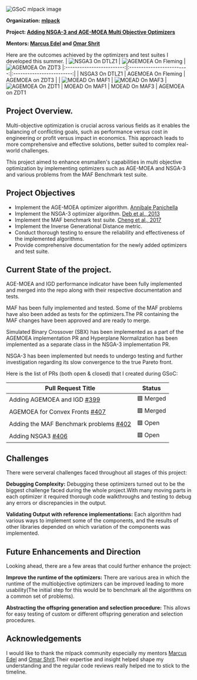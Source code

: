 ![GSoC mlpack image](src/gsoc-mlpack.png)

**Organization: [mlpack](https://github.com/mlpack)**

**Project: [Adding NSGA-3 and AGE-MOEA Multi Objective Optimizers](https://summerofcode.withgoogle.com/programs/2024/projects/CIHE5bCy)**

**Mentors: [Marcus Edel](https://github.com/zoq) and [Omar Shrit](https://github.com/shrit)**


Here are the outcomes achieved by the optimizers and test suites I developed this summer.
| ![NSGA3 On DTLZ1](src/dtlz1.png) | ![AGEMOEA On Fleming](src/fleming.png) | ![AGEMOEA On ZDT3](src/ZDT3.png) 
|:-------------------------:|:-------------------------:|:-------------------------:|
| NSGA3 On DTLZ1 | AGEMOEA On Fleming | AGEMOEA on ZDT3 |
| ![MOEAD On MAF1](src/MAF1.png) | ![MOEAD On MAF3](src/MAF3.png) | ![AGEMOEA On ZDT1](src/ZDT.png)
| MOEAD On MAF1 | MOEAD On MAF3 | AGEMOEA on ZDT1

## Project Overview.

Multi-objective optimization is crucial across various fields as it enables the balancing of conflicting goals, such as performance versus cost in engineering or profit versus impact in economics. This approach leads to more comprehensive and effective solutions, better suited to complex real-world challenges.


This project aimed to enhance ensmallen's capabilities in multi objective optimization by implementing optimizers such as AGE-MOEA and NSGA-3 and various problems from the MAF Benchmark test suite. 

## Project Objectives

- Implement the AGE-MOEA optimizer algorithm. [Annibale Panichella](https://doi.org/10.1145/3321707.3321839)
- Implement the NSGA-3 optimizer algorithm. [Deb et al., 2013](https://www.egr.msu.edu/~kdeb/papers/k2012009.pdf)
- Implement the MAF benchmark test suite. [Cheng et al., 2017](https://www.researchgate.net/publication/315446832_A_benchmark_test_suite_for_evolutionary_many-objective_optimization)
- Implement the Inverse Generational Distance metric.
- Conduct thorough testing to ensure the reliability and effectiveness of the implemented algorithms.
- Provide comprehensive documentation for the newly added optimizers and test suite.

## Current State of the project.

AGE-MOEA and IGD performance indicator have been fully implemented and merged into the repo along with their respective documentation and tests.

MAF has been fully implemented and tested. Some of the MAF problems have also been added as tests for the optimizers.The PR containing the MAF changes have been approved and are ready to merge.

Simulated Binary Crossover (SBX) has been implemented as a part of the AGEMOEA implementation PR and Hyperplane Normalization has been implemented as a separate class in the NSGA-3 implementation PR.

NSGA-3 has been implemented but needs to undergo testing and further investigation regarding its slow convergence to the true Pareto front.

Here is the list of PRs (both open & closed) that I created during GSoC:

|Pull Request Title|Status|
|---|---|
| Adding AGEMOEA and IGD [#399](https://github.com/mlpack/ensmallen/pull/399)|:purple_square: Merged|
| AGEMOEA for Convex Fronts [#407](https://github.com/mlpack/ensmallen/pull/407)|:purple_square: Merged|
| Adding the MAF Benchmark problems [#402](https://github.com/mlpack/ensmallen/pull/402)|:purple_square: Open|
| Adding NSGA3 [#406](https://github.com/mlpack/ensmallen/pull/406)|:purple_square: Open|


## Challenges
There were serveral challenges faced throughout all stages of this project: 

**Debugging Complexity:** Debugging these optimizers turned out to be the biggest challenge faced during the whole project.With many moving parts in each optimizer it required thorough code walkthroughs and testing to debug any errors or discrepancies in the output.

**Validating Output with reference implementations:** Each algorithm had various ways to implement some of the components, and the results of other libraries depended on which variation of the components was implemented.

## Future Enhancements and Direction

Looking ahead, there are a few areas that could further enhance the project:

**Improve the runtime of the optimizers:** There are various area in which the runtime of the multiobjective optimizers can be improved leading to more usability(The initial step for this would be to benchmark all the algorithms on a common set of problems).

**Abstracting the offspring generation and selection procedure:** This allows for easy testing of custom or different offspring generation and selection procedures.

## Acknowledgements

I would like to thank the mlpack community especially my mentors [Marcus Edel](https://github.com/zoq) and [Omar Shrit](https://github.com/shrit).Their expertise and insight helped shape my understanding and the regular code reviews really helped me to stick to the timeline.


